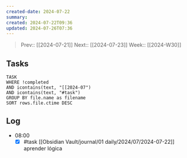 ```yaml
---
created-date: 2024-07-22
summary: 
created: 2024-07-22T09:36
updated: 2024-07-26T07:36
---
```


>Prev:: [[2024-07-21]]
>Next:: [[2024-07-23]]
>Week:: [[2024-W30]]

## Tasks

```dataview
TASK
WHERE !completed
AND icontains(text, "[[2024-07")
AND icontains(text, "#task")
GROUP BY file.name as filename
SORT rows.file.ctime DESC
```

## Log
- 08:00
	- [x] #task [[Obsidian Vault/journal/01 daily/2024/07/2024-07-22]] aprender lógica